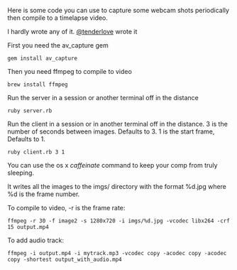 Here is some code you can use to capture some webcam shots periodically then compile to a timelapse video.

I hardly wrote any of it. [@tenderlove](http://tenderlovemaking.com/2014/03/26/webcam-photos-with-ruby.html) wrote it

First you need the av_capture gem
```
gem install av_capture
```

Then you need ffmpeg to compile to video
```
brew install ffmpeg
```

Run the server in a session or another terminal off in the distance
```
ruby server.rb
```

Run the client in a session or in another terminal off in the distance. 3 is the number of seconds between images. Defaults to 3. 1 is the start frame, Defaults to 1.
```
ruby client.rb 3 1
```

You can use the os x *caffeinate* command to keep your comp from truly sleeping.

It writes all the images to the imgs/ directory with the format %d.jpg where %d is the frame number.

To compile to video, -r is the frame rate:
```
ffmpeg -r 30 -f image2 -s 1280x720 -i imgs/%d.jpg -vcodec libx264 -crf 15 output.mp4
```

To add audio track:

```
ffmpeg -i output.mp4 -i mytrack.mp3 -vcodec copy -acodec copy -acodec copy -shortest output_with_audio.mp4
```

